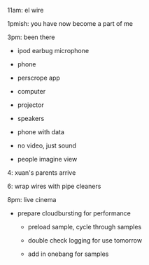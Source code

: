 11am: el wire 

1pmish: you have now become a part of me

3pm: been there

- ipod earbug microphone

- phone

- perscrope app

- computer

- projector

- speakers

- phone with data

- no video, just sound

- people imagine view

4: xuan's parents arrive

6: wrap wires with pipe cleaners

8pm: live cinema

-  prepare cloudbursting for performance

	- preload sample, cycle through samples
	
	- double check logging for use tomorrow

	- add in onebang for samples
